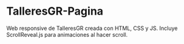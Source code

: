 # TalleresGR-Pagina
Web responsive de TalleresGR creada con HTML, CSS y JS. Incluye ScrollReveal.js para animaciones al hacer scroll.

